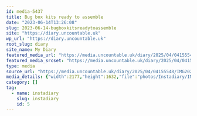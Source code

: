 ```yaml
---
id: media-5437
title: Bug box kits ready to assemble
date: "2023-06-14T13:26:08"
slug: 2023-06-14-bugboxkitsreadytoassemble
site: "https://diary.uncountable.uk"
wp_url: "https://diary.uncountable.uk"
root_slug: diary
site_name: My Diary
featured_media_url: "https://media.uncountable.uk/diary/2025/04/04155548/IMG20230614142608.webp"
featured_media_srcset: "https://media.uncountable.uk/diary/2025/04/04155548/IMG20230614142608-300x225.webp 300w, https://media.uncountable.uk/diary/2025/04/04155548/IMG20230614142608-1024x768.webp 1024w, https://media.uncountable.uk/diary/2025/04/04155548/IMG20230614142608-150x150.webp 150w, https://media.uncountable.uk/diary/2025/04/04155548/IMG20230614142608-640x480.webp 640w, https://media.uncountable.uk/diary/2025/04/04155548/IMG20230614142608.webp 2177w"
type: media
source_url: "https://media.uncountable.uk/diary/2025/04/04155548/IMG20230614142608.webp"
media_details: {"width":2177,"height":1632,"file":"photos/Instadiary/IMG20230614142608.webp","filesize":178150,"sizes":{"medium":{"file":"IMG20230614142608-300x225.webp","width":300,"height":225,"filesize":21676,"mime_type":"image/webp","source_url":"https://media.uncountable.uk/diary/2025/04/04155548/IMG20230614142608-300x225.webp"},"large":{"file":"IMG20230614142608-1024x768.webp","width":1024,"height":768,"filesize":142542,"mime_type":"image/webp","source_url":"https://media.uncountable.uk/diary/2025/04/04155548/IMG20230614142608-1024x768.webp"},"thumbnail":{"file":"IMG20230614142608-150x150.webp","width":150,"height":150,"filesize":9238,"mime_type":"image/webp","source_url":"https://media.uncountable.uk/diary/2025/04/04155548/IMG20230614142608-150x150.webp"},"mobwidth":{"file":"IMG20230614142608-640x480.webp","width":640,"height":480,"filesize":72784,"mime_type":"image/webp","source_url":"https://media.uncountable.uk/diary/2025/04/04155548/IMG20230614142608-640x480.webp"},"full":{"file":"IMG20230614142608.webp","width":2177,"height":1632,"mime_type":"image/webp","source_url":"https://media.uncountable.uk/diary/2025/04/04155548/IMG20230614142608.webp"}},"image_meta":{"aperture":"0","credit":"","camera":"","caption":"","created_timestamp":"0","copyright":"","focal_length":"0","iso":"0","shutter_speed":"0","title":"","orientation":"0","keywords":[]}}
category: []
tag:
  - name: instadiary
    slug: instadiary
    id: 5
---
```


